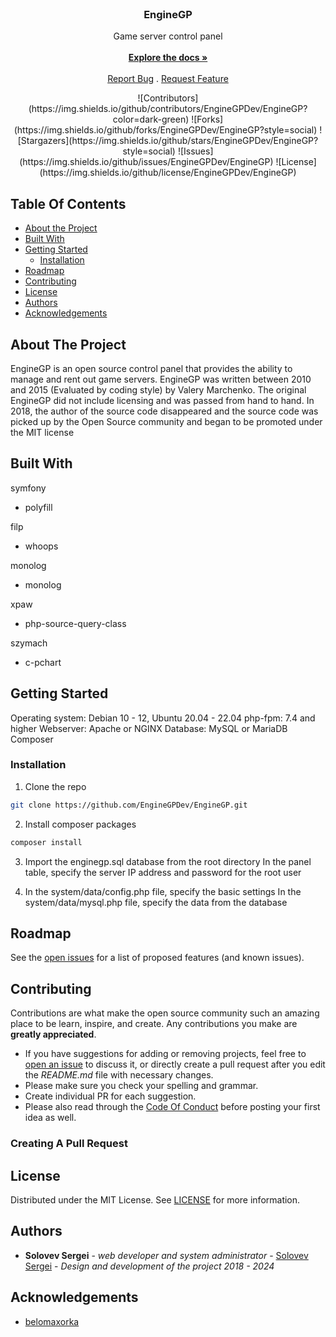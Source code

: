 <br/>
<p align="center">
  <!--<a href="https://github.com/EngineGPDev/EngineGP">
    <img src="images/logo.png" alt="Logo" width="80" height="80">
  </a>-->

  <h3 align="center">EngineGP</h3>

  <p align="center">
    Game server control panel
    <br/>
    <br/>
    <a href="https://github.com/EngineGPDev/EngineGP"><strong>Explore the docs »</strong></a>
    <br/>
    <br/>
    <a href="https://github.com/EngineGPDev/EngineGP/issues">Report Bug</a>
    .
    <a href="https://github.com/EngineGPDev/EngineGP/issues">Request Feature</a>
  </p>
</p>

<p align="center">
![Contributors](https://img.shields.io/github/contributors/EngineGPDev/EngineGP?color=dark-green) ![Forks](https://img.shields.io/github/forks/EngineGPDev/EngineGP?style=social) ![Stargazers](https://img.shields.io/github/stars/EngineGPDev/EngineGP?style=social) ![Issues](https://img.shields.io/github/issues/EngineGPDev/EngineGP) ![License](https://img.shields.io/github/license/EngineGPDev/EngineGP) 
</p>

## Table Of Contents

* [About the Project](#about-the-project)
* [Built With](#built-with)
* [Getting Started](#getting-started)
  * [Installation](#installation)
* [Roadmap](#roadmap)
* [Contributing](#contributing)
* [License](#license)
* [Authors](#authors)
* [Acknowledgements](#acknowledgements)

## About The Project

EngineGP is an open source control panel that provides the ability to manage and rent out game servers. EngineGP was written between 2010 and 2015 (Evaluated by coding style) by Valery Marchenko. The original EngineGP did not include licensing and was passed from hand to hand. In 2018, the author of the source code disappeared and the source code was picked up by the Open Source community and began to be promoted under the MIT license

## Built With

symfony
* polyfill

filp
* whoops

monolog
* monolog

xpaw
* php-source-query-class

szymach
* c-pchart

## Getting Started

Operating system: Debian 10 - 12, Ubuntu 20.04 - 22.04
php-fpm: 7.4 and higher
Webserver: Apache or NGINX
Database: MySQL or MariaDB
Composer

### Installation

1. Clone the repo

```sh
git clone https://github.com/EngineGPDev/EngineGP.git
```

2. Install composer packages

```sh
composer install
```

3. Import the enginegp.sql database from the root directory
In the panel table, specify the server IP address and password for the root user

4. In the system/data/config.php file, specify the basic settings
In the system/data/mysql.php file, specify the data from the database

## Roadmap

See the [open issues](https://github.com/EngineGPDev/EngineGP/issues) for a list of proposed features (and known issues).

## Contributing

Contributions are what make the open source community such an amazing place to be learn, inspire, and create. Any contributions you make are **greatly appreciated**.
* If you have suggestions for adding or removing projects, feel free to [open an issue](https://github.com/EngineGPDev/EngineGP/issues/new) to discuss it, or directly create a pull request after you edit the *README.md* file with necessary changes.
* Please make sure you check your spelling and grammar.
* Create individual PR for each suggestion.
* Please also read through the [Code Of Conduct](https://github.com/EngineGPDev/EngineGP/blob/main/CODE_OF_CONDUCT.md) before posting your first idea as well.

### Creating A Pull Request



## License

Distributed under the MIT License. See [LICENSE](https://github.com/EngineGPDev/EngineGP/blob/main/LICENSE.md) for more information.

## Authors

* **Solovev Sergei** - *web developer and system administrator* - [Solovev Sergei](https://github.com/SeAnSolovev) - *Design and development of the project 2018 - 2024*

## Acknowledgements

* [belomaxorka](https://github.com/belomaxorka)
